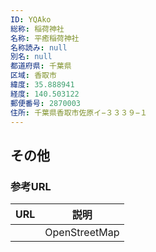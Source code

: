 ```yaml
---
ID: YQAko
総称: 稲荷神社
名称: 平癒稲荷神社
名称読み: null
別名: null
都道府県: 千葉県
区域: 香取市
緯度: 35.888941
経度: 140.503122
郵便番号: 2870003
住所: 千葉県香取市佐原イ−３３３９−１
---
```


## その他

### 参考URL

| URL | 説明          |
| --- | ------------- |
|     | OpenStreetMap |
